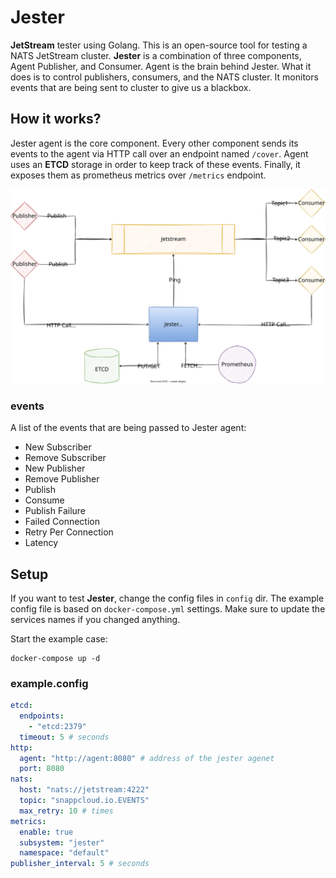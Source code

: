 # Jester

__JetStream__ tester using Golang. This is an open-source tool for testing
a NATS JetStream cluster. __Jester__ is a combination of three components, Agent
Publisher, and Consumer. Agent is the brain behind Jester. What it does is to
control publishers, consumers, and the NATS cluster. It monitors events that are
being sent to cluster to give us a blackbox.

## How it works?

Jester agent is the core component. Every other component sends its events to the agent
via HTTP call over an endpoint named ```/cover```. Agent uses an __ETCD__ storage in order
to keep track of these events. Finally, it exposes them as prometheus metrics over ```/metrics```
endpoint.

![](.github/assets/jester.svg)

### events

A list of the events that are being passed to Jester agent:

- New Subscriber
- Remove Subscriber
- New Publisher
- Remove Publisher
- Publish
- Consume
- Publish Failure
- Failed Connection
- Retry Per Connection
- Latency

## Setup

If you want to test __Jester__, change the config files in ```config``` dir. The example config file
is based on ```docker-compose.yml``` settings. Make sure to update the services names if you changed
anything.

Start the example case:

```shell
docker-compose up -d
```

### example.config

```yaml
etcd:
  endpoints:
    - "etcd:2379"
  timeout: 5 # seconds
http:
  agent: "http://agent:8080" # address of the jester agenet
  port: 8080
nats:
  host: "nats://jetstream:4222"
  topic: "snappcloud.io.EVENTS"
  max_retry: 10 # times
metrics:
  enable: true
  subsystem: "jester"
  namespace: "default"
publisher_interval: 5 # seconds
```
